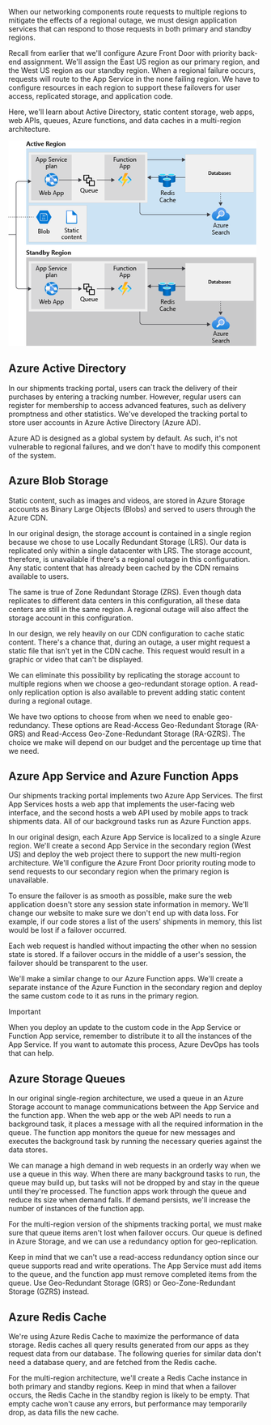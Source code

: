 When our networking components route requests to multiple regions to mitigate the effects of a regional outage, we must design application services that can respond to those requests in both primary and standby regions.

Recall from earlier that we'll configure Azure Front Door with priority back-end assignment. We'll assign the East US region as our primary region, and the West US region as our standby region. When a regional failure occurs, requests will route to the App Service in the none failing region. We have to configure resources in each region to support these failovers for user access, replicated storage, and application code.

Here, we'll learn about Active Directory, static content storage, web apps, web APIs, queues, Azure functions, and data caches in a multi-region architecture.

![A diagram showing a multi-region architecture app services](../media/4-multi-region-web-app-services.png)

## Azure Active Directory

In our shipments tracking portal, users can track the delivery of their purchases by entering a tracking number. However, regular users can register for membership to access advanced features, such as delivery promptness and other statistics. We've developed the tracking portal to store user accounts in Azure Active Directory (Azure AD).

Azure AD is designed as a global system by default. As such, it's not vulnerable to regional failures, and we don't have to modify this component of the system.

## Azure Blob Storage

Static content, such as images and videos, are stored in Azure Storage accounts as Binary Large Objects (Blobs) and served to users through the Azure CDN.

In our original design, the storage account is contained in a single region because we chose to use Locally Redundant Storage (LRS). Our data is replicated only within a single datacenter with LRS. The storage account, therefore, is unavailable if there's a regional outage in this configuration. Any static content that has already been cached by the CDN remains available to users.

The same is true of Zone Redundant Storage (ZRS). Even though data replicates to different data centers in this configuration, all these data centers are still in the same region. A regional outage will also affect the storage account in this configuration.

In our design, we rely heavily on our CDN configuration to cache static content. There's a chance that, during an outage, a user might request a static file that isn't yet in the CDN cache. This request would result in a graphic or video that can't be displayed.

We can eliminate this possibility by replicating the storage account to multiple regions when we choose a geo-redundant storage option. A read-only replication option is also available to prevent adding static content during a regional outage.

We have two options to choose from when we need to enable geo-redundancy. These options are Read-Access Geo-Redundant Storage (RA-GRS) and Read-Access Geo-Zone-Redundant Storage (RA-GZRS). The choice we make will depend on our budget and the percentage up time that we need.

## Azure App Service and Azure Function Apps

Our shipments tracking portal implements two Azure App Services. The first App Services hosts a web app that implements the user-facing web interface, and the second hosts a web API used by mobile apps to track shipments data. All of our background tasks run as Azure Function apps.

In our original design, each Azure App Service is localized to a single Azure region. We'll create a second App Service in the secondary region (West US) and deploy the web project there to support the new multi-region architecture. We'll configure the Azure Front Door priority routing mode to send requests to our secondary region when the primary region is unavailable.

To ensure the failover is as smooth as possible, make sure the web application doesn't store any session state information in memory. We'll change our website to make sure we don't end up with data loss. For example, if our code stores a list of the users' shipments in memory, this list would be lost if a failover occurred.

Each web request is handled without impacting the other when no session state is stored. If a failover occurs in the middle of a user's session, the failover should be transparent to the user.

We'll make a similar change to our Azure Function apps. We'll create a separate instance of the Azure Function in the secondary region and deploy the same custom code to it as runs in the primary region.

> [!IMPORTANT]
> When you deploy an update to the custom code in the App Service or Function App service, remember to distribute it to all the instances of the App Service. If you want to automate this process, Azure DevOps has tools that can help.

## Azure Storage Queues

In our original single-region architecture, we used a queue in an Azure Storage account to manage communications between the App Service and the function app. When the web app or the web API needs to run a background task, it places a message with all the required information in the queue. The function app monitors the queue for new messages and executes the background task by running the necessary queries against the data stores.

We can manage a high demand in web requests in an orderly way when we use a queue in this way.  When there are many background tasks to run, the queue may build up, but tasks will not be dropped by and stay in the queue until they're processed. The function apps work through the queue and reduce its size when demand falls. If demand persists, we'll increase the number of instances of the function app.

For the multi-region version of the shipments tracking portal, we must make sure that queue items aren't lost when failover occurs. Our queue is defined in Azure Storage, and we can use a redundancy option for geo-replication.

Keep in mind that we can't use a read-access redundancy option since our queue supports read and write operations. The App Service must add items to the queue, and the function app must remove completed items from the queue. Use Geo-Redundant Storage (GRS) or Geo-Zone-Redundant Storage (GZRS) instead.

## Azure Redis Cache

We're using Azure Redis Cache to maximize the performance of data storage. Redis caches all query results generated from our apps as they request data from our database. The following queries for similar data don't need a database query, and are fetched from the Redis cache.

For the multi-region architecture, we'll create a Redis Cache instance in both primary and standby regions. Keep in mind that when a failover occurs, the Redis Cache in the standby region is likely to be empty. That empty cache won't cause any errors, but performance may temporarily drop, as data fills the new cache.
